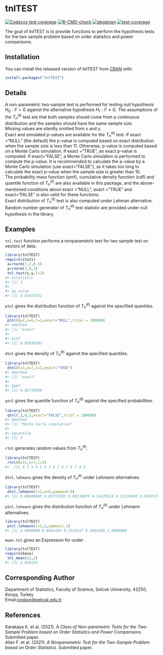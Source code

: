 
<!-- README.md is generated from README.Rmd. Please edit that file -->

# tnlTEST

<!-- badges: start -->

[![Codecov test
coverage](https://codecov.io/gh/ihababusaif/tnlTEST/branch/master/graph/badge.svg)](https://codecov.io/gh/ihababusaif/tnlTEST?branch=master)
[![R-CMD-check](https://github.com/ihababusaif/tnlTEST/workflows/R-CMD-check/badge.svg)](https://github.com/ihababusaif/tnlTEST/actions)
[![pkgdown](https://github.com/ihababusaif/tnlTEST/actions/workflows/pkgdown.yaml/badge.svg)](https://github.com/ihababusaif/tnlTEST/actions/workflows/pkgdown.yaml)
[![test-coverage](https://github.com/ihababusaif/tnlTEST/actions/workflows/test-coverage.yaml/badge.svg)](https://github.com/ihababusaif/tnlTEST/actions/workflows/test-coverage.yaml)
<!-- badges: end -->

The goal of tnlTEST is to provide functions to perform the hypothesis
tests for the two sample problem based on order statistics and power
comparisons.

## Installation

You can install the released version of tnlTEST from
[CRAN](https://CRAN.R-project.org) with:

``` r
install.packages("tnlTEST")
```

## Details

A non-parametric two-sample test is performed for testing null
hypothesis *H*<sub>0</sub> : *F* = *G* against the alternative
hypothesis *H*<sub>1</sub> : *F* ≠ *G*. The assumptions of the
*T*<sub>*n*</sub><sup>(ℓ)</sup> test are that both samples should come
from a continuous distribution and the samples should have the same
sample size.<br /> Missing values are silently omitted from x and
y.<br /> Exact and simulated p-values are available for the
*T*<sub>*n*</sub><sup>(ℓ)</sup> test. If exact =“NULL” (the default) the
p-value is computed based on exact distribution when the sample size is
less than 11. Otherwise, p-value is computed based on a Monte Carlo
simulation. If exact =“TRUE”, an exact p-value is computed. If
exact=“FALSE”, a Monte Carlo simulation is performed to compute the
p-value. It is recommended to calculate the p-value by a Monte Carlo
simulation (use exact=“FALSE”), as it takes too long to calculate the
exact p-value when the sample size is greater than 10. <br /> The
probability mass function (pmf), cumulative density function (cdf) and
quantile function of *T*<sub>*n*</sub><sup>(ℓ)</sup> are also available
in this package, and the above-mentioned conditions about exact =“NULL”,
exact =“TRUE” and exact=“FALSE” is also valid for these functions.<br />
Exact distribution of *T*<sub>*n*</sub><sup>(ℓ)</sup> test is also
computed under Lehman alternative.<br /> Random number generator of
*T*<sub>*n*</sub><sup>(ℓ)</sup> test statistic are provided under null
hypothesis in the library.

## Examples

`tnl.test` function performs a nonparametric test for two sample test on
vectors of data.

``` r
library(tnlTEST)
require(stats)
 x=rnorm(7,2,0.5)
 y=rnorm(7,0,1)
 tnl.test(x,y,l=2)
#> $statistic
#> [1] 2
#> 
#> $p.value
#> [1] 0.02447552
```

`ptnl` gives the distribution function of
*T*<sub>*n*</sub><sup>(ℓ)</sup> against the specified quantiles.

``` r
library(tnlTEST)
 ptnl(q=2,n=6,l=2,exact="NULL",trial = 100000)
#> $method
#> [1] "exact"
#> 
#> $cdf
#> [1] 0.03030303
```

`dtnl` gives the density of *T*<sub>*n*</sub><sup>(ℓ)</sup> against the
specified quantiles.

``` r
library(tnlTEST)
 dtnl(k=3,n=7,l=2,exact="TRUE")
#> $method
#> [1] "exact"
#> 
#> $pmf
#> [1] 0.05710956
```

`qtnl` gives the quantile function of *T*<sub>*n*</sub><sup>(ℓ)</sup>
against the specified probabilities.

``` r
library(tnlTEST)
 qtnl(.3,8,1,exact="FALSE",trial = 100000)
#> $method
#> [1] "Monte Carlo simulation"
#> 
#> $quantile
#> [1] 3
```

`rtnl` generates random values from *T*<sub>*n*</sub><sup>(ℓ)</sup>.

``` r
library(tnlTEST)
 rtnl(N=15,n=7,l=2)
#>  [1] 4 3 5 4 5 6 7 5 7 6 7 6 7 4 3
```

`dtnl.lehmann` gives the density of *T*<sub>*n*</sub><sup>(ℓ)</sup>
under Lehmann alternatives.

``` r
library(tnlTEST)
 dtnl.lehmann(l=2,n=6,gamma=0.8)
#> [1] 0.00000000 0.03757203 0.08230829 0.14229514 0.23276690 0.50505764
```

`ptnl.lehmann` gives the distribution function of
*T*<sub>*n*</sub><sup>(ℓ)</sup> under Lehmann alternatives.

``` r
library(tnlTEST)
 ptnl.lehmann(l=2,5,gamma=1.2)
#> [1] 0.0000000 0.0444164 0.1529147 0.3694389 1.0000000
```

`mean.tnl` gives an Expression for under .

``` r
library(tnlTEST)
require(base)
 tnl_mean(11,2)
#> [1] 8.058115
```

## Corresponding Author

Department of Statistics, Faculty of Science, Selcuk University, 42250,
Konya, Turkey <br /> Email:<coskun@selcuk.edu.tr>

## References

Karakaya K. et al. (2021). *A Class of Non-parametric Tests for the
Two-Sample Problem based on Order Statistics and Power Comparisons*.
Submitted paper.<br /> Aliev F. et al. (2021). *A Nonparametric Test for
the Two-Sample Problem based on Order Statistics*. Submitted paper.
